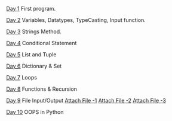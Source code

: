
[Day 1](./aug1.py) First program.

[Day 2](./aug2.py)  Variables, Datatypes, TypeCasting, Input function.

[Day 3](./aug3.py) Strings Method.

[Day 4](./aug4.py) Conditional Statement 

[Day 5](./aug5.py) List and Tuple

[Day 6](./aug6.py) Dictionary & Set

[Day 7](./aug7.py) Loops

[Day 8](./aug8.py)  Functions & Recursion

[Day 9](./aug8.py) File Input/Output
[Attach File -1](aug9.txt)
[Attach File -2](augwrite9.txt)
[Attach File -3](practice9.txt)

[Day 10](./aug10.py)  OOPS in Python
